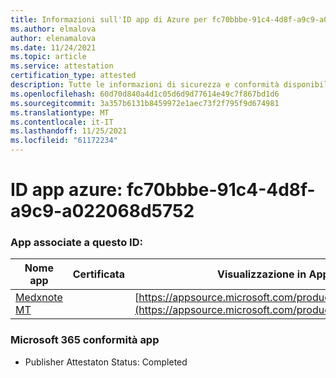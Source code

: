 ```yaml
---
title: Informazioni sull'ID app di Azure per fc70bbbe-91c4-4d8f-a9c9-a022068d5752
ms.author: elmalova
author: elenamalova
ms.date: 11/24/2021
ms.topic: article
ms.service: attestation
certification_type: attested
description: Tutte le informazioni di sicurezza e conformità disponibili per fc70bbbe-91c4-4d8f-a9c9-a022068d5752.
ms.openlocfilehash: 60d70d840a4d1c05d6d9d77614e49c7f867bd1d6
ms.sourcegitcommit: 3a357b6131b8459972e1aec73f2f795f9d674981
ms.translationtype: MT
ms.contentlocale: it-IT
ms.lasthandoff: 11/25/2021
ms.locfileid: "61172234"
---
```

# <a name="azure-app-id-fc70bbbe-91c4-4d8f-a9c9-a022068d5752"></a>ID app azure: fc70bbbe-91c4-4d8f-a9c9-a022068d5752


### <a name="apps-associated-with-this-id"></a>App associate a questo ID:
| **Nome app** | **Certificata** | **Visualizzazione in AppSource** |
|--------------|---------------|-----------------------|
| [Medxnote MT](https://docs.microsoft.com/microsoft-365-app-certification/forward/WA200001823) |  | [https://appsource.microsoft.com/product/office/WA200001823](https://appsource.microsoft.com/product/office/WA200001823) |

### <a name="microsoft-365-app-compliance-status"></a>Microsoft 365 conformità app
- Publisher Attestaton Status: Completed
